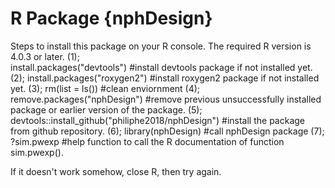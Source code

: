 # R Package {nphDesign}
Steps to install this package on your R console. The required R version is 4.0.3 or later. 
(1);   
install.packages("devtools") #install devtools package if not installed yet.
(2); 
install.packages("roxygen2") #install roxygen2 package if not installed yet.
(3); 
rm(list = ls()) #clean enviornment
(4); 
remove.packages("nphDesign") #remove previous unsuccessfully installed package or earlier version of the package.
(5); 
devtools::install_github("philiphe2018/nphDesign") #install the package from github repository.
(6); 
library(nphDesign) #call nphDesign package
(7); 
?sim.pwexp  #help function to call the R documentation of function sim.pwexp(). 


If it doesn't work somehow, close R, then try again. 
